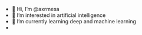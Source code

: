 - 👋 Hi, I’m @axrmesa
- 👀 I’m interested in artificial intelligence
- 🌱 I’m currently learning deep and machine learning
-

<!---
axrmesa/axrmesa is a ✨ special ✨ repository because its `README.md` (this file) appears on your GitHub profile.
You can click the Preview link to take a look at your changes.
--->
